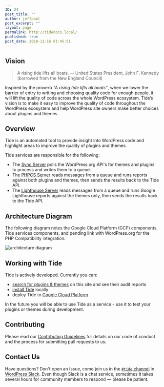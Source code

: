 ```yaml
---
ID: 24
post_title: ""
author: jeffpaul
post_excerpt: ""
layout: page
permalink: http://tidedocs.local/
published: true
post_date: 2018-11-16 01:45:51
---
```

## Vision

> A rising tide lifts all boats. -- United States President, John F. Kennedy (borrowed from the New England Council)

Inspired by the proverb _“A rising tide lifts all boats”_, when we lower the barrier of entry to writing and choosing quality code for enough people, it will lift the quality of code across the whole WordPress ecosystem. Tide’s vision is to make it easy to improve the quality of code throughout the WordPress ecosystem and help WordPress site owners make better choices about plugins and themes.

## Overview

Tide is an automated tool to provide insight into WordPress code and highlight areas to improve the quality of plugins and themes.

Tide services are responsible for the following:

- The [Sync Server](/docs/sync/) polls the WordPress.org API's for themes and plugins to process and writes them to a queue.
- The [PHPCS Server](/docs/phpcs/) reads messages from a queue and runs reports against both plugins and themes, then sends the results back to the Tide API.
- The [Lighthouse Server](/docs/lighthouse/) reads messages from a queue and runs Google Lighthouse reports against the themes only, then sends the results back to the Tide API.

## Architecture Diagram

The following diagram notes the Google Cloud Platform (GCP) components, Tide services components, and pending link with WordPress.org for the PHP Compatibility integration.

![architecture diagram](http://tidedocs.local/wp-content/uploads/2018/11/architecture-diagram.png)

## Working with Tide

Tide is actively developed. Currently you can:

- [search for plugins & themes](search.md) on this site and see their audit reports
- [install Tide](/docs/prerequisites/) locally
- deploy Tide to [Google Cloud Platform](/docs/gcp-prerequisites/)

In the future you will be able to use Tide as a service - use it to test your plugins or themes during development.

## Contributing

Please read our [Contributing Guidelines](https://github.com/wptide/wptide/blob/develop/CONTRIBUTING.md) for details on our code of conduct and the process for submitting pull requests to us.

## Contact Us

Have questions? Don't open an Issue, come join us in the [`#tide` channel](https://wordpress.slack.com/messages/C7TK8FBUJ/) in [WordPress Slack](https://make.wordpress.org/chat/). Even though Slack is a chat service, sometimes it takes several hours for community members to respond — please be patient.